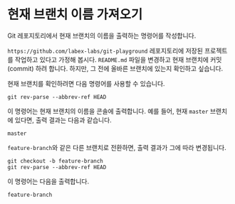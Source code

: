 # 현재 브랜치 이름 가져오기

Git 레포지토리에서 현재 브랜치의 이름을 출력하는 명령어를 작성합니다.

`https://github.com/labex-labs/git-playground` 레포지토리에 저장된 프로젝트를 작업하고 있다고 가정해 봅시다. `README.md` 파일을 변경하고 현재 브랜치에 커밋 (commit) 하려 합니다. 하지만, 그 전에 올바른 브랜치에 있는지 확인하고 싶습니다.

현재 브랜치를 확인하려면 다음 명령어를 사용할 수 있습니다.

```shell
git rev-parse --abbrev-ref HEAD
```

이 명령어는 현재 브랜치의 이름을 콘솔에 출력합니다. 예를 들어, 현재 `master` 브랜치에 있다면, 출력 결과는 다음과 같습니다.

```shell
master
```

`feature-branch`와 같은 다른 브랜치로 전환하면, 출력 결과가 그에 따라 변경됩니다.

```shell
git checkout -b feature-branch
git rev-parse --abbrev-ref HEAD
```

이 명령어는 다음을 출력합니다.

```shell
feature-branch
```
